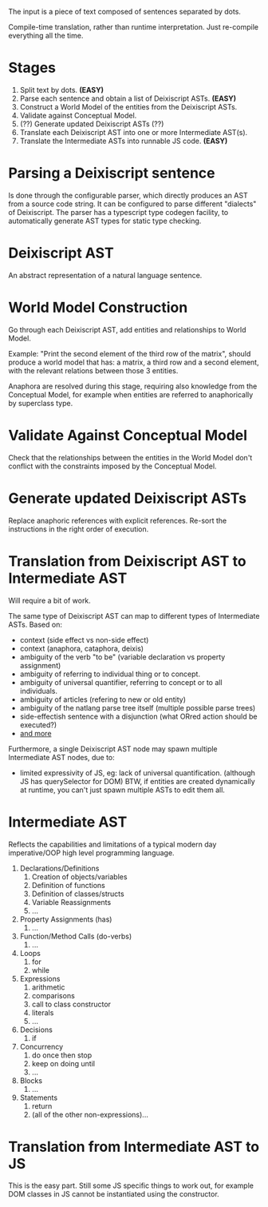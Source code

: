 The input is a piece of text composed of sentences separated by dots.

Compile-time translation, rather than runtime interpretation. Just re-compile everything all the time.

# Stages
1. Split text by dots. **(EASY)**
2. Parse each sentence and obtain a list of Deixiscript ASTs. **(EASY)**
3. Construct a World Model of the entities from the Deixiscript ASTs.
4. Validate against Conceptual Model.
4. (??) Generate updated Deixiscript ASTs (??)
5. Translate each Deixiscript AST into one or more Intermediate AST(s).
6. Translate the Intermediate ASTs into runnable JS code. **(EASY)**

# Parsing a Deixiscript sentence

Is done through the configurable parser, which directly produces an AST from a source code string. It can be configured to parse different "dialects" of Deixiscript. The parser has a typescript type codegen facility, to automatically generate AST types for static type checking.

# Deixiscript AST

An abstract representation of a natural language sentence.

# World Model Construction

Go through each Deixiscript AST, add entities and relationships to World Model.

Example: "Print the second element of the third row of the matrix", should produce a world model that has: a matrix, a third row and a second element, with the relevant relations between those 3 entities.

Anaphora are resolved during this stage, requiring also knowledge from the Conceptual Model, for example when entities are referred to anaphorically by superclass type.

# Validate Against Conceptual Model

Check that the relationships between the entities in the World Model don't conflict with the constraints imposed by the Conceptual Model.

# Generate updated Deixiscript ASTs

Replace anaphoric references with explicit references. Re-sort the instructions in the right order of execution.


# Translation from Deixiscript AST to Intermediate AST

Will require a bit of work.

The same type of Deixiscript AST can map to different types of Intermediate ASTs. Based on:

* context (side effect vs non-side effect)
* context (anaphora, cataphora, deixis)
* ambiguity of the verb "to be" (variable declaration vs property assignment)
* ambiguity of referring to individual thing or to concept.
* ambiguity of universal quantifier, referring to concept or to all individuals.
* ambiguity of articles (refering to new or old entity)
* ambiguity of the natlang parse tree itself (multiple possible parse trees)
* side-effectish sentence with a disjunction (what ORred action should be executed?)
* [and more](./ambiguities.md)

Furthermore, a single Deixiscript AST node may spawn multiple Intermediate AST nodes, due to:

* limited expressivity of JS, eg: lack of universal quantification. (although JS has querySelector for DOM) BTW, if entities are created dynamically at runtime, you can't just spawn multiple ASTs to edit them all.

# Intermediate AST

Reflects the capabilities and limitations of a typical modern day imperative/OOP high level programming language.

1. Declarations/Definitions
    1. Creation of objects/variables
    1. Definition of functions
    1. Definition of classes/structs
    1. Variable Reassignments
    1. ...
1. Property Assignments (has)
    1. ...
1. Function/Method Calls (do-verbs)
    1. ...
1. Loops
    1. for
    1. while
1. Expressions
    1. arithmetic
    1. comparisons
    1. call to class constructor 
    1. literals
    1. ...
1. Decisions
    1. if
1. Concurrency
    1. do once then stop
    1. keep on doing until
    1. ...
1. Blocks
    1. ...
1. Statements
    1. return
    1. (all of the other non-expressions)...

# Translation from Intermediate AST to JS

This is the easy part. Still some JS specific things to work out, for example DOM classes in JS cannot be instantiated using the constructor.


